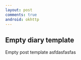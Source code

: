 ```yaml
---
layout: post
comments: true
android: okhttp
---
```


## Empty diary template

Empty post template
asfdasfasfas

